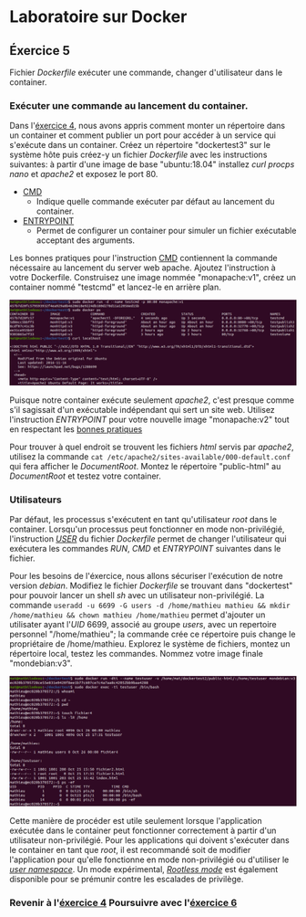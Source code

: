 # Laboratoire sur Docker

## Éxercice 5
Fichier _Dockerfile_ exécuter une commande, changer d'utilisateur dans le container.

### Exécuter une commande au lancement du container.
Dans l'[éxercice 4][0], nous avons appris comment monter un répertoire dans un container et comment publier un port pour accéder à un service qui s'exécute dans un container. Créez un répertoire "dockertest3" sur le système hôte puis créez-y un fichier _Dockerfile_ avec les instructions suivantes: à partir d'une image de base "ubuntu:18.04" installez _curl_ _procps_ _nano_ et _apache2_ et exposez le port 80.

* [CMD][3]
  * Indique quelle commande exécuter par défaut au lancement du container.
* [ENTRYPOINT][4]
  * Permet de configurer un container pour simuler un fichier exécutable acceptant des arguments.

Les bonnes pratiques pour l'instruction [CMD][5] contiennent la commande nécessaire au lancement du server web apache. Ajoutez l'instruction à votre Dockerfile. Construisez une image nommée "monapache:v1", créez un container nommé "testcmd" et lancez-le en arrière plan.

![apache cmd][img0]

Puisque notre container exécute seulement _apache2_, c'est presque comme s'il sagissait d'un exécutable indépendant qui sert un site web. Utilisez l'instruction _ENTRYPOINT_ pour votre nouvelle image "monapache:v2" tout en respectant les [bonnes pratiques][6]

Pour trouver à quel endroit se trouvent les fichiers _html_ servis par _apache2_, utilisez la commande `cat /etc/apache2/sites-available/000-default.conf` qui fera afficher le _DocumentRoot_. Montez le répertoire "public-html" au _DocumentRoot_ et testez votre container.

### Utilisateurs
Par défaut, les processus s'exécutent en tant qu'utilisateur _root_ dans le container. Lorsqu'un processus peut fonctionner en mode non-privilégié, l'instruction _[USER][7]_ du fichier _Dockerfile_ permet de changer l'utilisateur qui exécutera les commandes _RUN_, _CMD_ et _ENTRYPOINT_ suivantes dans le fichier.

Pour les besoins de l'éxercice, nous allons sécuriser l'exécution de notre version _debian_. Modifiez le fichier _Dockerfile_ se trouvant dans "dockertest" pour pouvoir lancer un shell _sh_ avec un utilisateur non-privilégié. La commande `useradd -u 6699 -G users -d /home/mathieu mathieu && mkdir /home/mathieu && chown mathieu /home/mathieu` permet d'ajouter un utilisater ayant l'_UID_ 6699, associé au groupe _users_, avec un repertoire personnel "/home/mathieu"; la commande crée ce répertoire puis change le propriétaire de /home/mathieu. Explorez le système de fichiers, montez un répertoire local, testez les commandes. Nommez votre image finale "mondebian:v3".

![utilisateur non-privilégié][img1]

Cette manière de procéder est utile seulement lorsque l'application exécutée dans le container peut fonctionner correctement à partir d'un utilisateur non-privilégié. Pour les applications qui doivent s'exécuter dans le container en tant que _root_, il est recommandé soit de modifier l'application pour qu'elle fonctionne en mode non-privilégié ou d'utiliser le _[user namespace][8]_. Un mode expérimental, _[Rootless mode][9]_ est également disponible pour se prémunir contre les escalades de privilège.

### Revenir à l'[éxercice 4][1]                  Poursuivre avec l'[éxercice 6][2]                  

[0]: ./laboDocker3.html
[1]: ./laboDocker3.html
[2]: ./laboDocker5.html
[3]: https://docs.docker.com/engine/reference/builder/#cmd
[4]: https://docs.docker.com/engine/reference/builder/#entrypoint
[5]: https://docs.docker.com/develop/develop-images/dockerfile_best-practices/#cmd
[6]: https://docs.docker.com/develop/develop-images/dockerfile_best-practices/#entrypoint
[7]: https://docs.docker.com/engine/reference/builder/#user
[8]: https://docs.docker.com/engine/security/userns-remap/
[9]: https://docs.docker.com/engine/security/rootless/



[img0]: ./img/docker/docker5-0.png "lancer apache avec instruction CMD"
[img1]: ./img/docker/docker5-1.png "utilisateur non-privilégié"
